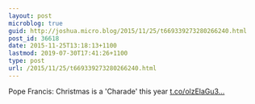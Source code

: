 ```yaml
---
layout: post
microblog: true
guid: http://joshua.micro.blog/2015/11/25/t669339273280266240.html
post_id: 36618
date: 2015-11-25T13:18:13+1100
lastmod: 2019-07-30T17:41:26+1100
type: post
url: /2015/11/25/t669339273280266240.html
---
```

Pope Francis: Christmas is a 'Charade' this year [t.co/olzElaGu3...](https://t.co/olzElaGu35)
